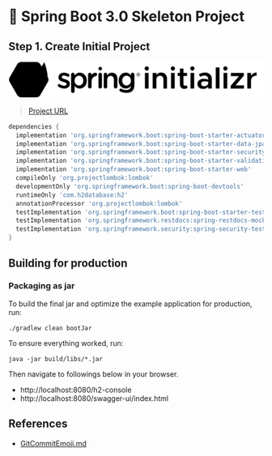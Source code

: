 # 🌱 Spring Boot 3.0 Skeleton Project

## Step 1. Create Initial Project
![spring-initializr](.github/spring.svg)
> [Project URL](https://start.spring.io/#!type=gradle-project&language=java&platformVersion=3.2.4&packaging=jar&jvmVersion=17&groupId=com.hibuz&artifactId=account&name=spring-boot-skeleton&description=Demo%20project%20for%20Spring%20Boot&packageName=com.hibuz.account&dependencies=native,lombok,actuator,devtools,web,security,data-jpa,h2,validation,restdocs)

```groovy
dependencies {
  implementation 'org.springframework.boot:spring-boot-starter-actuator'
  implementation 'org.springframework.boot:spring-boot-starter-data-jpa'
  implementation 'org.springframework.boot:spring-boot-starter-security'
  implementation 'org.springframework.boot:spring-boot-starter-validation'
  implementation 'org.springframework.boot:spring-boot-starter-web'
  compileOnly 'org.projectlombok:lombok'
  developmentOnly 'org.springframework.boot:spring-boot-devtools'
  runtimeOnly 'com.h2database:h2'
  annotationProcessor 'org.projectlombok:lombok'
  testImplementation 'org.springframework.boot:spring-boot-starter-test'
  testImplementation 'org.springframework.restdocs:spring-restdocs-mockmvc'
  testImplementation 'org.springframework.security:spring-security-test'
}
```

## Building for production

### Packaging as jar

To build the final jar and optimize the example application for production, run:

```
./gradlew clean bootJar
```

To ensure everything worked, run:

```
java -jar build/libs/*.jar
```

Then navigate to followings below in your browser.
- http://localhost:8080/h2-console
- http://localhost:8080/swagger-ui/index.html


## References
- [GitCommitEmoji.md](https://gist.github.com/parmentf/035de27d6ed1dce0b36a)